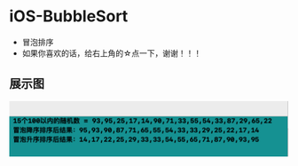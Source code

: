 # iOS-BubbleSort
- 冒泡排序
- 如果你喜欢的话，给右上角的☆点一下，谢谢！！！


## 展示图
![image](https://github.com/fc19901016/iOS-BubbleSort/blob/master/image.png )


